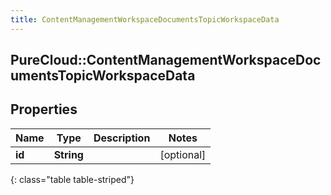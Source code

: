 ```yaml
---
title: ContentManagementWorkspaceDocumentsTopicWorkspaceData
---
```

## PureCloud::ContentManagementWorkspaceDocumentsTopicWorkspaceData

## Properties

|Name | Type | Description | Notes|
|------------ | ------------- | ------------- | -------------|
| **id** | **String** |  | [optional] |
{: class="table table-striped"}


